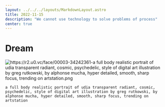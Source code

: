 ```yaml
---
layout: ../../../layouts/MarkdownLayout.astro
title: 2022-11-15
description: "We cannot use technology to solve problems of process"
center: true
---
```


# Dream

![https://r2.u0.vc/face/00003-34242361-a full body realistic portrait of udia transparent radiant, cosmic, psychedelic, style of digital art illustration by greg rutkowski, by alphonse mucha, hyper detailed, smooth, sharp focus, trending on artstation.png](https://r2.u0.vc/face%2F00003-34242361-a%20full%20body%20realistic%20portrait%20of%20udia%20transparent%20radiant%2C%20cosmic%2C%20psychedelic%2C%20style%20of%20digital%20art%20illustration%20by%20greg%20rutkowski%2C%20by%20alphonse%20mucha%2C%20hyper%20detailed%2C%20smooth%2C%20sharp%20focus%2C%20trending%20on%20artstation.png "A process problem can never be resolved with technology.")
```
a full body realistic portrait of udia transparent radiant, cosmic, psychedelic, style of digital art illustration by greg rutkowski, by alphonse mucha, hyper detailed, smooth, sharp focus, trending on artstation
```